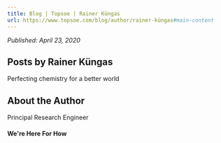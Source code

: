 ```yaml
---
title: Blog | Topsoe | Rainer Küngas
url: https://www.topsoe.com/blog/author/rainer-küngas#main-content
---
```


*Published: April 23, 2020*

## Posts by Rainer Küngas

Perfecting chemistry for a better world

## About the Author

Principal Research Engineer

#### We're Here For How